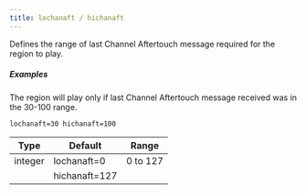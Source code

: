 ```yaml
---
title: lochanaft / hichanaft
---
```

Defines the range of last Channel Aftertouch message required for the region to play.

##### Examples

The region will play only if last Channel Aftertouch message received was
in the 30-100 range.

```
lochanaft=30 hichanaft=100
```

| Type    | Default       | Range    |
| ---     | ---           | ---      |
| integer | lochanaft=0   | 0 to 127 |
|         | hichanaft=127 |          |
